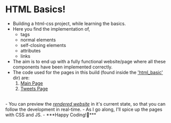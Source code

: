 # HTML Basics!
- Building a html-css project, while learning the basics.
- Here you find the implementation of,
  - tags  
  - normal elements 
  - self-closing elements  
  - attributes 
  - links
- The aim is to end up with a fully functional website/page where all these components have been implemented correctly.
- The code used for the pages in this build (found inside the <a href="./html_basic/">'html_basic'</a> dir) are:
    1. <a href="./html_basic/index.html">Main Page</a>
    2. <a href="./html_basic/tweets.html">Tweets Page</a>
<br>
- You can preview the <a href="https://htmlpreview.github.io/?https://github.com/josephchigiz/alx_html_css/blob/master/html_basic/index.html" title="Homepage" target="_blank"><em>rendered website</em></a> in it's current state, so that you can follow the development in real-time.
- As I go along, I'll spice up the pages with CSS and JS.
- ***Happy Coding!🫡***